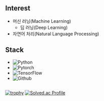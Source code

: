 ## Interest
- 머신 러닝(Machine Learning)
  - 딥 러닝(Deep Learning)
- 자연어 처리(Natural Language Processing)


## Stack
- ![Python](https://img.shields.io/badge/Python-3776AB?style=for-the-badge&logo=python&logoColor=white)
- ![Pytorch](https://img.shields.io/badge/PyTorch-EE4C2C?style=for-the-badge&logo=PyTorch&logoColor=white)
- ![TensorFlow](https://img.shields.io/badge/TensorFlow-FF6F00?style=for-the-badge&logo=TensorFlow&logoColor=white)
- ![Github](https://img.shields.io/badge/github-181717?style=for-the-badge&logo=github&logoColor=white)


## 

[![trophy](https://github-profile-trophy.vercel.app/?username=Kim-Inseo&theme=onedark)](https://github.com/ryo-ma/github-profile-trophy)
[![Solved.ac Profile](http://mazassumnida.wtf/api/v2/generate_badge?boj=mathematica)](https://solved.ac/mathematica/)







